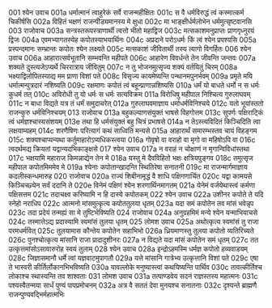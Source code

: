 001	श्येन उवाच
001a	धर्मात्मानं त्वाहुरेकं सर्वे राजन्महीक्षितः
001c	स वै धर्मविरुद्धं त्वं कस्मात्कर्म चिकीर्षसि
002a	विहितं भक्षणं राजन्पीड्यमानस्य मे क्षुधा
002c	मा भाङ्क्षीर्धर्मलोभेन धर्ममुत्सृष्टवानसि
003	राजोवाच
003a	सन्त्रस्तरूपस्त्राणार्थी त्वत्तो भीतो महाद्विज
003c	मत्सकाशमनुप्राप्तः प्राणगृध्नुरयं द्विजः
004a	एवमभ्यागतस्येह कपोतस्याभयार्थिनः
004c	अप्रदाने परोऽधर्मः किं त्वं श्येन प्रपश्यसि
005a	प्रस्पन्दमानः सम्भ्रान्तः कपोतः श्येन लक्ष्यते
005c	मत्सकाशं जीवितार्थी तस्य त्यागो विगर्हितः
006	श्येन उवाच
006a	आहारात्सर्वभूतानि सम्भवन्ति महीपते
006c	आहारेण विवर्धन्ते तेन जीवन्ति जन्तवः
007a	शक्यते दुस्त्यजेऽप्यर्थे चिररात्राय जीवितुम्
007c	न तु भोजनमुत्सृज्य शक्यं वर्तयितुं चिरम्
008a	भक्ष्याद्विलोपितस्याद्य मम प्राणा विशां पते
008c	विसृज्य कायमेष्यन्ति पन्थानमपुनर्भवम्
009a	प्रमृते मयि धर्मात्मन्पुत्रदारं नशिष्यति
009c	रक्षमाणः कपोतं त्वं बहून्प्राणान्नशिष्यसि
010a	धर्मं यो बाधते धर्मो न स धर्मः कुधर्म तत्
010c	अविरोधी तु यो धर्मः स धर्मः सत्यविक्रम
011a	विरोधिषु महीपाल निश्चित्य गुरुलाघवम्
011c	न बाधा विद्यते यत्र तं धर्मं समुदाचरेत्
012a	गुरुलाघवमाज्ञाय धर्माधर्मविनिश्चये
012c	यतो भूयांस्ततो राजन्कुरु धर्मविनिश्चयम्
013	राजोवाच
013a	बहुकल्याणसंयुक्तं भाषसे विहगोत्तम
013c	सुपर्णः पक्षिराट्किं त्वं धर्मज्ञश्चास्यसंशयम्
013e	तथा हि धर्मसंयुक्तं बहु चित्रं प्रभाषसे
014a	न तेऽस्त्यविदितं किञ्चिदिति त्वा लक्षयाम्यहम्
014c	शरणैषिणः परित्यागं कथं साध्विति मन्यसे
015a	आहारार्थं समारम्भस्तव चायं विहङ्गम
015c	शक्यश्चाप्यन्यथा कर्तुमाहारोऽप्यधिकस्त्वया
016a	गोवृषो वा वराहो वा मृगो वा महिषोऽपि वा
016c	त्वदर्थमद्य क्रियतां यद्वान्यदभिकाङ्क्षसे
017	श्येन उवाच
017a	न वराहं न चोक्षाणं न मृगान्विविधांस्तथा
017c	भक्षयामि महाराज किमन्नाद्येन तेन मे
018a	यस्तु मे दैवविहितो भक्षः क्षत्रियपुङ्गव
018c	तमुत्सृज महीपाल कपोतमिममेव मे
019a	श्येनाः कपोतान्खादन्ति स्थितिरेषा सनातनी
019c	मा राजन्मार्गमाज्ञाय कदलीस्कन्धमारुह
020	राजोवाच
020a	राज्यं शिबीनामृद्धं वै शाधि पक्षिगणार्चित
020c	यद्वा कामयसे किञ्चिच्छ्येन सर्वं ददानि ते
020e	विनेमं पक्षिणं श्येन शरणार्थिनमागतम्
021a	येनेमं वर्जयेथास्त्वं कर्मणा पक्षिसत्तम
021c	तदाचक्ष्व करिष्यामि न हि दास्ये कपोतकम्
022	श्येन उवाच
022a	उशीनर कपोते ते यदि स्नेहो नराधिप
022c	आत्मनो मांसमुत्कृत्य कपोततुलया धृतम्
023a	यदा समं कपोतेन तव मांसं भवेन्नृप
023c	तदा प्रदेयं तन्मह्यं सा मे तुष्टिर्भविष्यति
024	राजोवाच
024a	अनुग्रहमिमं मन्ये श्येन यन्माभियाचसे
024c	तस्मात्तेऽद्य प्रदास्यामि स्वमांसं तुलया धृतम्
025	लोमश उवाच
025a	अथोत्कृत्य स्वमांसं तु राजा परमधर्मवित्
025c	तुलयामास कौन्तेय कपोतेन सहाभिभो
026a	ध्रियमाणस्तु तुलया कपोतो व्यतिरिच्यते
026c	पुनश्चोत्कृत्य मांसानि राजा प्रादादुशीनरः
027a	न विद्यते यदा मांसं कपोतेन समं धृतम्
027c	तत उत्कृत्तमांसोऽसावारुरोह स्वयं तुलाम्
028	श्येन उवाच
028a	इन्द्रोऽहमस्मि धर्मज्ञ कपोतो हव्यवाडयम्
028c	जिज्ञासमानौ धर्मे त्वां यज्ञवाटमुपागतौ
029a	यत्ते मांसानि गात्रेभ्य उत्कृत्तानि विशां पते
029c	एषा ते भास्वरी कीर्तिर्लोकानभिभविष्यति
030a	यावल्लोके मनुष्यास्त्वां कथयिष्यन्ति पार्थिव
030c	तावत्कीर्तिश्च लोकाश्च स्थास्यन्ति तव शाश्वताः
031	लोमश उवाच
031a	तत्पाण्डवेय सदनं राज्ञस्तस्य महात्मनः
031c	पश्यस्वैतन्मया सार्धं पुण्यं पापप्रमोचनम्
032a	अत्र वै सततं देवा मुनयश्च सनातनाः
032c	दृश्यन्ते ब्राह्मणै राजन्पुण्यवद्भिर्महात्मभिः
